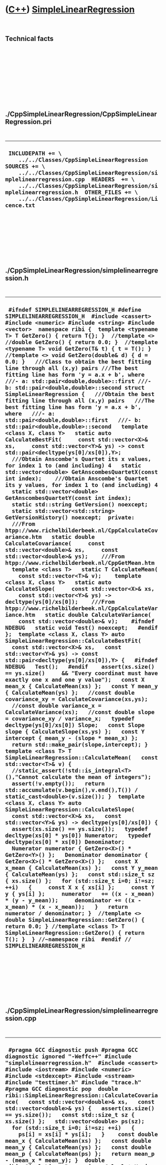 
 

 

 

 

 

([C++](Cpp.md)) [SimpleLinearRegression](CppSimpleLinearRegression.md)
========================================================================

 

Technical facts
---------------

 

 

 

 

 

 

./CppSimpleLinearRegression/CppSimpleLinearRegression.pri
---------------------------------------------------------

 

  --------------------------------------------------------------------------------------------------------------------------------------------------------------------------------------------------------------------------------------------------------------------------------------------------------------------
  ` INCLUDEPATH += \     ../../Classes/CppSimpleLinearRegression  SOURCES += \     ../../Classes/CppSimpleLinearRegression/simplelinearregression.cpp  HEADERS  += \     ../../Classes/CppSimpleLinearRegression/simplelinearregression.h  OTHER_FILES += \     ../../Classes/CppSimpleLinearRegression/Licence.txt`
  --------------------------------------------------------------------------------------------------------------------------------------------------------------------------------------------------------------------------------------------------------------------------------------------------------------------

 

 

 

 

 

./CppSimpleLinearRegression/simplelinearregression.h
----------------------------------------------------

 

  --------------------------------------------------------------------------------------------------------------------------------------------------------------------------------------------------------------------------------------------------------------------------------------------------------------------------------------------------------------------------------------------------------------------------------------------------------------------------------------------------------------------------------------------------------------------------------------------------------------------------------------------------------------------------------------------------------------------------------------------------------------------------------------------------------------------------------------------------------------------------------------------------------------------------------------------------------------------------------------------------------------------------------------------------------------------------------------------------------------------------------------------------------------------------------------------------------------------------------------------------------------------------------------------------------------------------------------------------------------------------------------------------------------------------------------------------------------------------------------------------------------------------------------------------------------------------------------------------------------------------------------------------------------------------------------------------------------------------------------------------------------------------------------------------------------------------------------------------------------------------------------------------------------------------------------------------------------------------------------------------------------------------------------------------------------------------------------------------------------------------------------------------------------------------------------------------------------------------------------------------------------------------------------------------------------------------------------------------------------------------------------------------------------------------------------------------------------------------------------------------------------------------------------------------------------------------------------------------------------------------------------------------------------------------------------------------------------------------------------------------------------------------------------------------------------------------------------------------------------------------------------------------------------------------------------------------------------------------------------------------------------------------------------------------------------------------------------------------------------------------------------------------------------------------------------------------------------------------------------------------------------------------------------------------------------------------------------------------------------------------------------------------------------------------------------------------------------------------------------------------------------------------------------------------------------------------------------------------------------------------------------------------------------------------------------------------------------------------------------------------------------------------------------------------------------------------------------------------------------------------------------------------------------------------------------------------------------------------------------------------------------------------------------------------------------------------------------------------------------------------------------------------------------------------
  ` #ifndef SIMPLELINEARREGRESSION_H #define SIMPLELINEARREGRESSION_H  #include <cassert> #include <numeric> #include <string> #include <vector>  namespace ribi {  template <typename T> T GetZero() { return T{}; }  //template <> //double GetZero() { return 0.0; }  //template <typename T> void GetZero(T& t) { t = T(); } //template <> void GetZero(double& d) { d = 0.0; }   ///Class to obtain the best fitting line through all (x,y) pairs ///The best fitting line has form 'y = a.x + b', where ///- a: std::pair<double,double>::first ///- b: std::pair<double,double>::second struct SimpleLinearRegression {   ///Obtain the best fitting line through all (x,y) pairs   ///The best fitting line has form 'y = a.x + b', where   ///- a: std::pair<double,double>::first   ///- b: std::pair<double,double>::second   template <class X, class Y>   static auto CalculateBestFit(     const std::vector<X>& xs,     const std::vector<Y>& ys) -> const std::pair<decltype(ys[0]/xs[0]),Y>;    ///Obtain Anscombe's Quartet its x values, for index 1 to (and including) 4   static std::vector<double> GetAnscombesQuartetX(const int index);    ///Obtain Anscombe's Quartet its y values, for index 1 to (and including) 4   static std::vector<double> GetAnscombesQuartetY(const int index);    static std::string GetVersion() noexcept;   static std::vector<std::string> GetVersionHistory() noexcept;  private:    ///From htpp://www.richelbilderbeek.nl/CppCalculateCovariance.htm   static double CalculateCovariance(     const std::vector<double>& xs,     const std::vector<double>& ys);    ///From htpp://www.richelbilderbeek.nl/CppGetMean.htm   template <class T>   static T CalculateMean(     const std::vector<T>& v);    template <class X, class Y>   static auto CalculateSlope(     const std::vector<X>& xs,     const std::vector<Y>& ys) -> decltype(ys[0]/xs[0]);    ///From htpp://www.richelbilderbeek.nl/CppCalculateVariance.htm   static double CalculateVariance(     const std::vector<double>& v);    #ifndef NDEBUG   static void Test() noexcept;   #endif };  template <class X, class Y> auto SimpleLinearRegression::CalculateBestFit(   const std::vector<X>& xs,   const std::vector<Y>& ys) -> const std::pair<decltype(ys[0]/xs[0]),Y> {   #ifndef NDEBUG   Test();   #endif    assert(xs.size() == ys.size()     && "Every coordinat must have exactly one x and one y value");   const X mean_x { CalculateMean(xs) };   const Y mean_y { CalculateMean(ys) };   //const double covariance_xy = CalculateCovariance(xs,ys);   //const double variance_x = CalculateVariance(xs);   //const double slope = covariance_xy / variance_x;   typedef decltype(ys[0]/xs[0]) Slope;   const Slope slope { CalculateSlope(xs,ys) };   const Y intercept { mean_y - (slope * mean_x) };   return std::make_pair(slope,intercept); }  template <class T> T SimpleLinearRegression::CalculateMean(   const std::vector<T>& v) {   //static_assert(!std::is_integral<T>(),"Cannot calculate the mean of integers");   assert(!v.empty());   return std::accumulate(v.begin(),v.end(),T()) / static_cast<double>(v.size()); }  template <class X, class Y> auto SimpleLinearRegression::CalculateSlope(   const std::vector<X>& xs,   const std::vector<Y>& ys) -> decltype(ys[0]/xs[0]) {   assert(xs.size() == ys.size());   typedef decltype(xs[0] * ys[0]) Numerator;   typedef decltype(xs[0] * xs[0]) Denominator;   Numerator numerator { GetZero<X>() * GetZero<Y>() };   Denominator denominator { GetZero<X>() * GetZero<X>() };   const X x_mean { CalculateMean(xs) };   const Y y_mean { CalculateMean(ys) };   const std::size_t sz { xs.size() };   for (std::size_t i=0; i!=sz; ++i)   {     const X x { xs[i] };     const Y y { ys[i] };     numerator   += ((x - x_mean) * (y - y_mean));     denominator += ((x - x_mean) * (x - x_mean));   }   return numerator / denominator; }  //template <> double SimpleLinearRegression::GetZero() { return 0.0; } //template <class T> T SimpleLinearRegression::GetZero() { return T(); }  } //~namespace ribi  #endif // SIMPLELINEARREGRESSION_H`
  --------------------------------------------------------------------------------------------------------------------------------------------------------------------------------------------------------------------------------------------------------------------------------------------------------------------------------------------------------------------------------------------------------------------------------------------------------------------------------------------------------------------------------------------------------------------------------------------------------------------------------------------------------------------------------------------------------------------------------------------------------------------------------------------------------------------------------------------------------------------------------------------------------------------------------------------------------------------------------------------------------------------------------------------------------------------------------------------------------------------------------------------------------------------------------------------------------------------------------------------------------------------------------------------------------------------------------------------------------------------------------------------------------------------------------------------------------------------------------------------------------------------------------------------------------------------------------------------------------------------------------------------------------------------------------------------------------------------------------------------------------------------------------------------------------------------------------------------------------------------------------------------------------------------------------------------------------------------------------------------------------------------------------------------------------------------------------------------------------------------------------------------------------------------------------------------------------------------------------------------------------------------------------------------------------------------------------------------------------------------------------------------------------------------------------------------------------------------------------------------------------------------------------------------------------------------------------------------------------------------------------------------------------------------------------------------------------------------------------------------------------------------------------------------------------------------------------------------------------------------------------------------------------------------------------------------------------------------------------------------------------------------------------------------------------------------------------------------------------------------------------------------------------------------------------------------------------------------------------------------------------------------------------------------------------------------------------------------------------------------------------------------------------------------------------------------------------------------------------------------------------------------------------------------------------------------------------------------------------------------------------------------------------------------------------------------------------------------------------------------------------------------------------------------------------------------------------------------------------------------------------------------------------------------------------------------------------------------------------------------------------------------------------------------------------------------------------------------------------------------------------------------------------------------------

 

 

 

 

 

./CppSimpleLinearRegression/simplelinearregression.cpp
------------------------------------------------------

 

  ----------------------------------------------------------------------------------------------------------------------------------------------------------------------------------------------------------------------------------------------------------------------------------------------------------------------------------------------------------------------------------------------------------------------------------------------------------------------------------------------------------------------------------------------------------------------------------------------------------------------------------------------------------------------------------------------------------------------------------------------------------------------------------------------------------------------------------------------------------------------------------------------------------------------------------------------------------------------------------------------------------------------------------------------------------------------------------------------------------------------------------------------------------------------------------------------------------------------------------------------------------------------------------------------------------------------------------------------------------------------------------------------------------------------------------------------------------------------------------------------------------------------------------------------------------------------------------------------------------------------------------------------------------------------------------------------------------------------------------------------------------------------------------------------------------------------------------------------------------------------------------------------------------------------------------------------------------------------------------------------------------------------------------------------------------------------------------------------------------------------------------------------------------------------------------------------------------------------------------------------------------------------------------------------------------------------------------------------------------------------------------------------------------------------------------------------------------------------------------------------------------------------------------------------------------------------------------------------------------------------------------------------------------------------------------------------------------------------------------------------------------------------------------------------------------------------------------------------------------------------------------------------------------------------------------------------------------------------------------------------------------------------------------------------------------------------------------------------------------------------------------------------------------------------------------------------------------------------------------------------------------------------------------------------------------------------------------------------------------------------------------------------------------------------------------------------------------------------------------------------------------------------------------------------------------------------------------------------------------------------------------------------------------------------------------------------------------------------------------------------------------------------------------------------------------------------------------------------------------------------------------------------------------------------------------------------------------------------------------------------------------------------------------------------------------------------------------------------------------------------------------------------------------------------------------------------------------------------------------------------------------------------------------------------------------------------------------------------------------------------------------------------------------------------------------------------------------------------------------------------------------------------------------------------------------------------------------------------------------------------------------------------------------------------------------------------------------------------------------------------------------------------------------------------------------------------------------------------------------------------------------------------------------------------------------------------------------------------------------------------------------------------------------------------------------------------------------------------------------------------------------------------------------------------------------------------------------------------------------------------------------------
  ` #pragma GCC diagnostic push #pragma GCC diagnostic ignored "-Weffc++" #include "simplelinearregression.h"  #include <cassert> #include <iostream> #include <numeric> #include <stdexcept> #include <sstream>  #include "testtimer.h" #include "trace.h" #pragma GCC diagnostic pop  double ribi::SimpleLinearRegression::CalculateCovariance(   const std::vector<double>& xs,   const std::vector<double>& ys) {   assert(xs.size() == ys.size());   const std::size_t sz { xs.size() };   std::vector<double> ps(sz);   for (std::size_t i=0; i!=sz; ++i)   {     ps[i] = xs[i] * ys[i];   }    const double mean_x { CalculateMean(xs) };   const double mean_y { CalculateMean(ys) };   const double mean_p { CalculateMean(ps) };   return mean_p - (mean_x * mean_y); }  double ribi::SimpleLinearRegression::CalculateVariance(   const std::vector<double>& v) {   assert(!v.empty());   const double mean { CalculateMean(v) };     const double mean_of_squares {     std::accumulate(v.begin(),v.end(),0.0,       [](const double init, const double x)       {         return init + (x * x);       }     ) / static_cast<double>(v.size())   };    return mean_of_squares - (mean * mean); }  std::vector<double> ribi::SimpleLinearRegression::GetAnscombesQuartetX(const int index) {   switch (index)   {     case 1:     case 2:     case 3:       return { 10.0,8.0,13.0,9.0,11.0,14.0,6.0,4.0,12.0,7.0,5.0 };     case 4:       return { 8.0,8.0,8.0,8.0,8.0,8.0,8.0,19.0,8.0,8.0,8.0 };     default:     {       std::stringstream s;       s << "ERROR ("         << __func__         << "): Anscombe's Quartet has index 1 to and including 4, given index is: "         << index;       std::cerr << s << std::endl;       assert(!"Should not get here: ");       throw std::logic_error(s.str());     }   } }  std::vector<double>   ribi::SimpleLinearRegression::GetAnscombesQuartetY(const int index) {   switch (index)   {     case 1:       return { 8.04,6.95,7.58,8.81,8.33,9.96,7.24,4.26,10.84,4.82,5.68 };     case 2:       return { 9.14,8.14,8.74,8.77,9.26,8.1,6.13,3.1,9.13,7.26,4.74 };     case 3:       return { 7.46,6.77,12.74,7.11,7.81,8.84,6.08,5.39,8.15,6.42,5.73 };     case 4:       return { 6.58,5.76,7.71,8.84,8.47,7.04,5.25,12.5,5.56,7.91,6.89 };     default:     {       std::stringstream s;       s << "ERROR ("         << __func__         << "): Anscombe's Quartet has index 1 to and including 4, given index is: "         << index;       std::cerr << s << std::endl;       assert(!"Should not get here: ");       throw std::logic_error(s.str());     }   } }  std::string ribi::SimpleLinearRegression::GetVersion() noexcept {   return "1.1"; }  std::vector<std::string> ribi::SimpleLinearRegression::GetVersionHistory() noexcept {   std::vector<std::string> v {     "2013-08-27: version 1.0: initial version, as ToolTestSimpleLinearRegressionMainDialog",     "2013-08-28: version 1.1: renamed to SimpleLinearRegression, templated CalculateBestFit",   };   return v; }  #ifndef NDEBUG void ribi::SimpleLinearRegression::Test() noexcept {   {     static bool is_tested { false };     if (is_tested) return;     is_tested = true;   }   const TestTimer test_timer(__func__,__FILE__,1.0);   {     const std::vector<double> v { 75.0, 83.0, 96.0, 100.0, 121.0, 125.0 };     const double variance { CalculateVariance(v) };     const double expected { 332.666667 };     assert(std::abs(variance - expected) < 0.0001);   }   {     const std::vector<double> v { 0.23, 0.37, 0.45, 0.49, 0.56, 0.63, 0.63, 0.70, 0.72, 0.82 };     const double variance { CalculateVariance(v) };     const double expected { 0.02846 };     assert(std::abs(variance - expected) < 0.0001);   }   for (int i=1; i!=5; ++i) //Human-based counting, following the Ansombe's Quartet indices   {     const std::vector<double> xs { GetAnscombesQuartetX(i) };     const std::vector<double> ys { GetAnscombesQuartetY(i) };     const std::pair<double,double> p { CalculateBestFit(xs,ys) };      const double mean_x { CalculateMean(xs) };     const double mean_y { CalculateMean(ys) };     const double slope { p.first };     const double intercept { p.second };      //const double variance_x = CalculateVariance(xs);     //const double variance_y = CalculateVariance(ys);       const double expected_mean_x { 9.0 };     const double expected_mean_y { 7.5 };     //to 2 decimal places     const double expected_slope  { 0.500 };   //to 3 decimal places     const double expected_intercept { 3.00 }; //to 2 decimal places      const double e { 0.01 };     assert(std::abs(expected_mean_x - mean_x) < e);     assert(std::abs(expected_mean_y - mean_y) < e);      //const double expected_variance_x = 11.0;     //const double expected_variance_y = 4.125;        //4.122 or 4.127 (to 3 decimal places)     //const double expected_correlation = 0.816;       //to 3 decimal places)     //assert(std::abs(expected_variance_x - variance_x) < e);     //assert(std::abs(expected_variance_y - variance_y) < e);     assert(std::abs(expected_slope - slope) < e);     assert(std::abs(expected_intercept - intercept) < e);   } } #endif`
  ----------------------------------------------------------------------------------------------------------------------------------------------------------------------------------------------------------------------------------------------------------------------------------------------------------------------------------------------------------------------------------------------------------------------------------------------------------------------------------------------------------------------------------------------------------------------------------------------------------------------------------------------------------------------------------------------------------------------------------------------------------------------------------------------------------------------------------------------------------------------------------------------------------------------------------------------------------------------------------------------------------------------------------------------------------------------------------------------------------------------------------------------------------------------------------------------------------------------------------------------------------------------------------------------------------------------------------------------------------------------------------------------------------------------------------------------------------------------------------------------------------------------------------------------------------------------------------------------------------------------------------------------------------------------------------------------------------------------------------------------------------------------------------------------------------------------------------------------------------------------------------------------------------------------------------------------------------------------------------------------------------------------------------------------------------------------------------------------------------------------------------------------------------------------------------------------------------------------------------------------------------------------------------------------------------------------------------------------------------------------------------------------------------------------------------------------------------------------------------------------------------------------------------------------------------------------------------------------------------------------------------------------------------------------------------------------------------------------------------------------------------------------------------------------------------------------------------------------------------------------------------------------------------------------------------------------------------------------------------------------------------------------------------------------------------------------------------------------------------------------------------------------------------------------------------------------------------------------------------------------------------------------------------------------------------------------------------------------------------------------------------------------------------------------------------------------------------------------------------------------------------------------------------------------------------------------------------------------------------------------------------------------------------------------------------------------------------------------------------------------------------------------------------------------------------------------------------------------------------------------------------------------------------------------------------------------------------------------------------------------------------------------------------------------------------------------------------------------------------------------------------------------------------------------------------------------------------------------------------------------------------------------------------------------------------------------------------------------------------------------------------------------------------------------------------------------------------------------------------------------------------------------------------------------------------------------------------------------------------------------------------------------------------------------------------------------------------------------------------------------------------------------------------------------------------------------------------------------------------------------------------------------------------------------------------------------------------------------------------------------------------------------------------------------------------------------------------------------------------------------------------------------------------------------------------------------------------------------------------------------------------------

 

 

 

 

 

 

